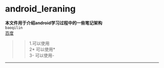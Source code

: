 android_leraning
==========
**本文件用于介绍android学习过程中的一些笔记架构**   
`baoqilin`   
[百度](http://www.baidu.com)   
>>1.可以使用   
>>2* 可以使用*   
>>3- 可以使用-


--------------------------
